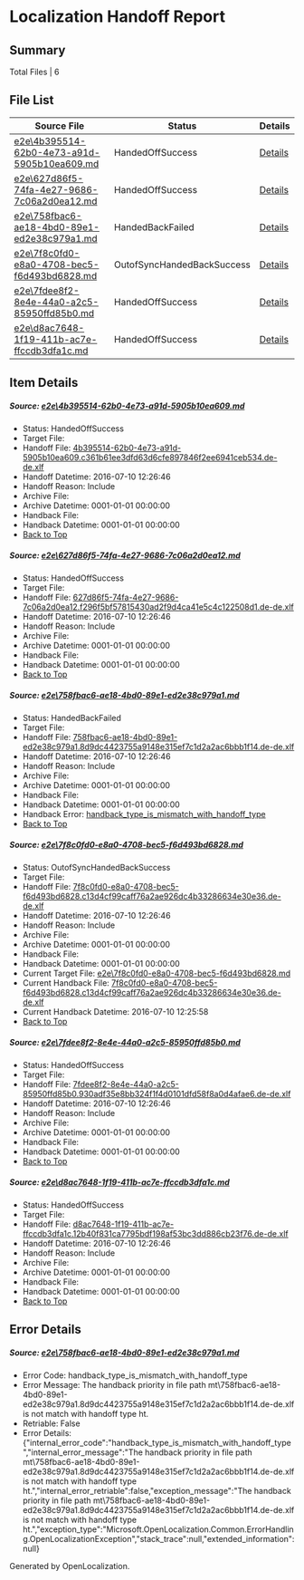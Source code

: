 # <a name='report-top'></a> Localization Handoff Report

## Summary
 Total Files | 6

## File List
 Source File | Status | Details 
 ----------- | ------ | ------- 
 [e2e\4b395514-62b0-4e73-a91d-5905b10ea609.md](https://github.com/OpenLocalizationTestOrg/oltest/blob/7cd893088e6f188d4f05a0cc87d9954a3bc75190/e2e/4b395514-62b0-4e73-a91d-5905b10ea609.md) | HandedOffSuccess | [Details](#46e770f6cd669ced9ce7718ace76f7e664ba8bee4)
 [e2e\627d86f5-74fa-4e27-9686-7c06a2d0ea12.md](https://github.com/OpenLocalizationTestOrg/oltest/blob/6720480c6800d2a2daddf5665a5825749fad6536/e2e/627d86f5-74fa-4e27-9686-7c06a2d0ea12.md) | HandedOffSuccess | [Details](#ee8588f593379d439822b776cbeb465976e713435)
 [e2e\758fbac6-ae18-4bd0-89e1-ed2e38c979a1.md](https://github.com/OpenLocalizationTestOrg/oltest/blob/06fdd3be0883ed1ef9d33b6551522eb036eeb96a/e2e/758fbac6-ae18-4bd0-89e1-ed2e38c979a1.md) | HandedBackFailed | [Details](#65318f02ad548fb9d3c9f6c945c110e20c1ec7926)
 [e2e\7f8c0fd0-e8a0-4708-bec5-f6d493bd6828.md](https://github.com/OpenLocalizationTestOrg/oltest/blob/011fcfc8a9e3436770888743578ddd79a9f100bd/e2e/7f8c0fd0-e8a0-4708-bec5-f6d493bd6828.md) | OutofSyncHandedBackSuccess | [Details](#bda69d2596fa05e9cf90677eb406dec49c26cbd37)
 [e2e\7fdee8f2-8e4e-44a0-a2c5-85950ffd85b0.md](https://github.com/OpenLocalizationTestOrg/oltest/blob/3a627db06e903bca75efd9bd37426ff080d4366a/e2e/7fdee8f2-8e4e-44a0-a2c5-85950ffd85b0.md) | HandedOffSuccess | [Details](#60f7da7842646cb79174346e824392d011ec2dfe8)
 [e2e\d8ac7648-1f19-411b-ac7e-ffccdb3dfa1c.md](https://github.com/OpenLocalizationTestOrg/oltest/blob/6720480c6800d2a2daddf5665a5825749fad6536/e2e/d8ac7648-1f19-411b-ac7e-ffccdb3dfa1c.md) | HandedOffSuccess | [Details](#0bcc140c104847decb04850079146f394abcc02613)

## Item Details
##### <a name='46e770f6cd669ced9ce7718ace76f7e664ba8bee4'></a> Source: [e2e\4b395514-62b0-4e73-a91d-5905b10ea609.md](https://github.com/OpenLocalizationTestOrg/oltest/blob/7cd893088e6f188d4f05a0cc87d9954a3bc75190/e2e/4b395514-62b0-4e73-a91d-5905b10ea609.md)
* Status: HandedOffSuccess
* Target File: 
* Handoff File: [4b395514-62b0-4e73-a91d-5905b10ea609.c361b61ee3dfd63d6cfe897846f2ee6941ceb534.de-de.xlf](https://github.com/OpenLocalizationTestOrg/olhandoff-e2e/blob/039cba8226d1e2f749104939bca57d1729ca80f9/ol-handoff/OpenLocalizationTestOrg/oltest-dede-fly/ci/4b395514-62b0-4e73-a91d-5905b10ea609.c361b61ee3dfd63d6cfe897846f2ee6941ceb534.de-de.xlf)
* Handoff Datetime: 2016-07-10 12:26:46
* Handoff Reason: Include
* Archive File: 
* Archive Datetime: 0001-01-01 00:00:00
* Handback File: 
* Handback Datetime: 0001-01-01 00:00:00
* [Back to Top](#report-top)

##### <a name='ee8588f593379d439822b776cbeb465976e713435'></a> Source: [e2e\627d86f5-74fa-4e27-9686-7c06a2d0ea12.md](https://github.com/OpenLocalizationTestOrg/oltest/blob/6720480c6800d2a2daddf5665a5825749fad6536/e2e/627d86f5-74fa-4e27-9686-7c06a2d0ea12.md)
* Status: HandedOffSuccess
* Target File: 
* Handoff File: [627d86f5-74fa-4e27-9686-7c06a2d0ea12.f296f5bf57815430ad2f9d4ca41e5c4c122508d1.de-de.xlf](https://github.com/OpenLocalizationTestOrg/olhandoff-e2e/blob/039cba8226d1e2f749104939bca57d1729ca80f9/ol-handoff/OpenLocalizationTestOrg/oltest-dede-fly/ci/627d86f5-74fa-4e27-9686-7c06a2d0ea12.f296f5bf57815430ad2f9d4ca41e5c4c122508d1.de-de.xlf)
* Handoff Datetime: 2016-07-10 12:26:46
* Handoff Reason: Include
* Archive File: 
* Archive Datetime: 0001-01-01 00:00:00
* Handback File: 
* Handback Datetime: 0001-01-01 00:00:00
* [Back to Top](#report-top)

##### <a name='65318f02ad548fb9d3c9f6c945c110e20c1ec7926'></a> Source: [e2e\758fbac6-ae18-4bd0-89e1-ed2e38c979a1.md](https://github.com/OpenLocalizationTestOrg/oltest/blob/06fdd3be0883ed1ef9d33b6551522eb036eeb96a/e2e/758fbac6-ae18-4bd0-89e1-ed2e38c979a1.md)
* Status: HandedBackFailed
* Target File: 
* Handoff File: [758fbac6-ae18-4bd0-89e1-ed2e38c979a1.8d9dc4423755a9148e315ef7c1d2a2ac6bbb1f14.de-de.xlf](https://github.com/OpenLocalizationTestOrg/olhandoff-e2e/blob/039cba8226d1e2f749104939bca57d1729ca80f9/ol-handoff/OpenLocalizationTestOrg/oltest-dede-fly/ci/758fbac6-ae18-4bd0-89e1-ed2e38c979a1.8d9dc4423755a9148e315ef7c1d2a2ac6bbb1f14.de-de.xlf)
* Handoff Datetime: 2016-07-10 12:26:46
* Handoff Reason: Include
* Archive File: 
* Archive Datetime: 0001-01-01 00:00:00
* Handback File: 
* Handback Datetime: 0001-01-01 00:00:00
* Handback Error: [handback_type_is_mismatch_with_handoff_type](#65318f02ad548fb9d3c9f6c945c110e20c1ec7926handback_type_is_mismatch_with_handoff_type)
* [Back to Top](#report-top)

##### <a name='bda69d2596fa05e9cf90677eb406dec49c26cbd37'></a> Source: [e2e\7f8c0fd0-e8a0-4708-bec5-f6d493bd6828.md](https://github.com/OpenLocalizationTestOrg/oltest/blob/011fcfc8a9e3436770888743578ddd79a9f100bd/e2e/7f8c0fd0-e8a0-4708-bec5-f6d493bd6828.md)
* Status: OutofSyncHandedBackSuccess
* Target File: 
* Handoff File: [7f8c0fd0-e8a0-4708-bec5-f6d493bd6828.c13d4cf99caff76a2ae926dc4b33286634e30e36.de-de.xlf](https://github.com/OpenLocalizationTestOrg/olhandoff-e2e/blob/039cba8226d1e2f749104939bca57d1729ca80f9/ol-handoff/OpenLocalizationTestOrg/oltest-dede-fly/ci/7f8c0fd0-e8a0-4708-bec5-f6d493bd6828.c13d4cf99caff76a2ae926dc4b33286634e30e36.de-de.xlf)
* Handoff Datetime: 2016-07-10 12:26:46
* Handoff Reason: Include
* Archive File: 
* Archive Datetime: 0001-01-01 00:00:00
* Handback File: 
* Handback Datetime: 0001-01-01 00:00:00
* Current Target File: [e2e\7f8c0fd0-e8a0-4708-bec5-f6d493bd6828.md](https://github.com/OpenLocalizationTestOrg/oltest-dede-fly/blob/7601c38f8efc0be6ec3613e3fc3324098ab49aa8/e2e/7f8c0fd0-e8a0-4708-bec5-f6d493bd6828.md)
* Current Handback File: [7f8c0fd0-e8a0-4708-bec5-f6d493bd6828.c13d4cf99caff76a2ae926dc4b33286634e30e36.de-de.xlf](https://github.com/OpenLocalizationTestOrg/olhandback-e2e/blob/ac8d809db80b224f8be329815dab5dfe0c65debf/ol-handback/OpenLocalizationTestOrg/oltest-dede-fly/ci/7f8c0fd0-e8a0-4708-bec5-f6d493bd6828.c13d4cf99caff76a2ae926dc4b33286634e30e36.de-de.xlf)
* Current Handback Datetime: 2016-07-10 12:25:58
* [Back to Top](#report-top)

##### <a name='60f7da7842646cb79174346e824392d011ec2dfe8'></a> Source: [e2e\7fdee8f2-8e4e-44a0-a2c5-85950ffd85b0.md](https://github.com/OpenLocalizationTestOrg/oltest/blob/3a627db06e903bca75efd9bd37426ff080d4366a/e2e/7fdee8f2-8e4e-44a0-a2c5-85950ffd85b0.md)
* Status: HandedOffSuccess
* Target File: 
* Handoff File: [7fdee8f2-8e4e-44a0-a2c5-85950ffd85b0.930adf35e8bb324f1f4d0101dfd58f8a0d4afae6.de-de.xlf](https://github.com/OpenLocalizationTestOrg/olhandoff-e2e/blob/039cba8226d1e2f749104939bca57d1729ca80f9/ol-handoff/OpenLocalizationTestOrg/oltest-dede-fly/ci/7fdee8f2-8e4e-44a0-a2c5-85950ffd85b0.930adf35e8bb324f1f4d0101dfd58f8a0d4afae6.de-de.xlf)
* Handoff Datetime: 2016-07-10 12:26:46
* Handoff Reason: Include
* Archive File: 
* Archive Datetime: 0001-01-01 00:00:00
* Handback File: 
* Handback Datetime: 0001-01-01 00:00:00
* [Back to Top](#report-top)

##### <a name='0bcc140c104847decb04850079146f394abcc02613'></a> Source: [e2e\d8ac7648-1f19-411b-ac7e-ffccdb3dfa1c.md](https://github.com/OpenLocalizationTestOrg/oltest/blob/6720480c6800d2a2daddf5665a5825749fad6536/e2e/d8ac7648-1f19-411b-ac7e-ffccdb3dfa1c.md)
* Status: HandedOffSuccess
* Target File: 
* Handoff File: [d8ac7648-1f19-411b-ac7e-ffccdb3dfa1c.12b40f831ca7795bdf198af53bc3dd886cb23f76.de-de.xlf](https://github.com/OpenLocalizationTestOrg/olhandoff-e2e/blob/039cba8226d1e2f749104939bca57d1729ca80f9/ol-handoff/OpenLocalizationTestOrg/oltest-dede-fly/ci/d8ac7648-1f19-411b-ac7e-ffccdb3dfa1c.12b40f831ca7795bdf198af53bc3dd886cb23f76.de-de.xlf)
* Handoff Datetime: 2016-07-10 12:26:46
* Handoff Reason: Include
* Archive File: 
* Archive Datetime: 0001-01-01 00:00:00
* Handback File: 
* Handback Datetime: 0001-01-01 00:00:00
* [Back to Top](#report-top)


## Error Details
##### <a name='65318f02ad548fb9d3c9f6c945c110e20c1ec7926handback_type_is_mismatch_with_handoff_type'></a> Source: [e2e\758fbac6-ae18-4bd0-89e1-ed2e38c979a1.md](#65318f02ad548fb9d3c9f6c945c110e20c1ec7926)
* Error Code: handback_type_is_mismatch_with_handoff_type
* Error Message: The handback priority in file path mt\758fbac6-ae18-4bd0-89e1-ed2e38c979a1.8d9dc4423755a9148e315ef7c1d2a2ac6bbb1f14.de-de.xlf is not match with handoff type ht.
* Retriable: False
* Error Details: {"internal_error_code":"handback_type_is_mismatch_with_handoff_type","internal_error_message":"The handback priority in file path mt\\758fbac6-ae18-4bd0-89e1-ed2e38c979a1.8d9dc4423755a9148e315ef7c1d2a2ac6bbb1f14.de-de.xlf is not match with handoff type ht.","internal_error_retriable":false,"exception_message":"The handback priority in file path mt\\758fbac6-ae18-4bd0-89e1-ed2e38c979a1.8d9dc4423755a9148e315ef7c1d2a2ac6bbb1f14.de-de.xlf is not match with handoff type ht.","exception_type":"Microsoft.OpenLocalization.Common.ErrorHandling.OpenLocalizationException","stack_trace":null,"extended_information":null}


Generated by OpenLocalization.

